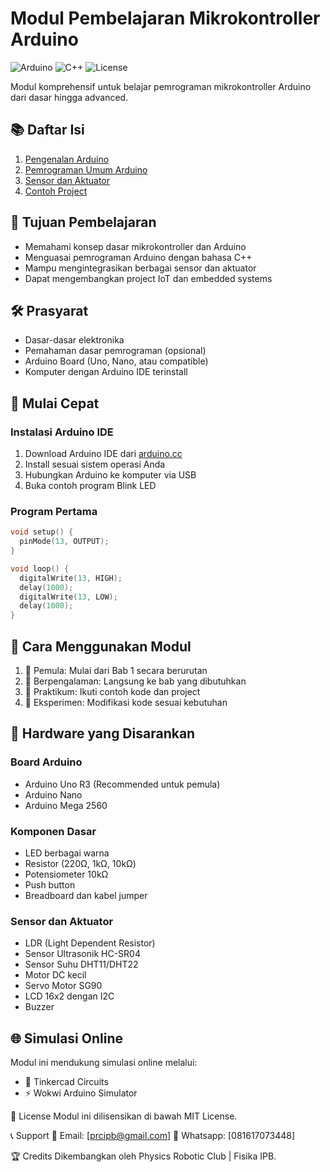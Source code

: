 # Modul Pembelajaran Mikrokontroller Arduino

![Arduino](https://img.shields.io/badge/Arduino-00979D?style=for-the-badge&logo=Arduino&logoColor=white)
![C++](https://img.shields.io/badge/C++-00599C?style=for-the-badge&logo=c%2B%2B&logoColor=white)
![License](https://img.shields.io/badge/License-MIT-blue.svg)

Modul komprehensif untuk belajar pemrograman mikrokontroller Arduino dari dasar hingga advanced.

## 📚 Daftar Isi

1. [Pengenalan Arduino](1-pengenalan-arduino/README.md)
2. [Pemrograman Umum Arduino](2-pemrograman-umum/README.md)
3. [Sensor dan Aktuator](3-sensor-dan-aktuator/README.md)
4. [Contoh Project](contoh-project/README.md)

## 🎯 Tujuan Pembelajaran

- Memahami konsep dasar mikrokontroller dan Arduino
- Menguasai pemrograman Arduino dengan bahasa C++
- Mampu mengintegrasikan berbagai sensor dan aktuator
- Dapat mengembangkan project IoT dan embedded systems

## 🛠️ Prasyarat

- Dasar-dasar elektronika
- Pemahaman dasar pemrograman (opsional)
- Arduino Board (Uno, Nano, atau compatible)
- Komputer dengan Arduino IDE terinstall

## 🚀 Mulai Cepat

### Instalasi Arduino IDE

1. Download Arduino IDE dari [arduino.cc](https://www.arduino.cc/en/software)
2. Install sesuai sistem operasi Anda
3. Hubungkan Arduino ke komputer via USB
4. Buka contoh program Blink LED

### Program Pertama

```cpp
void setup() {
  pinMode(13, OUTPUT);
}

void loop() {
  digitalWrite(13, HIGH);
  delay(1000);
  digitalWrite(13, LOW);
  delay(1000);
}
```

## 📖 Cara Menggunakan Modul
1. 👶 Pemula: Mulai dari Bab 1 secara berurutan
2. 🚶 Berpengalaman: Langsung ke bab yang dibutuhkan
3. 🔧 Praktikum: Ikuti contoh kode dan project
4. 🔬 Eksperimen: Modifikasi kode sesuai kebutuhan

## 🔧 Hardware yang Disarankan
### Board Arduino
- Arduino Uno R3 (Recommended untuk pemula)
- Arduino Nano
- Arduino Mega 2560

### Komponen Dasar
- LED berbagai warna
- Resistor (220Ω, 1kΩ, 10kΩ)
- Potensiometer 10kΩ
- Push button
- Breadboard dan kabel jumper

### Sensor dan Aktuator
- LDR (Light Dependent Resistor)
- Sensor Ultrasonik HC-SR04
- Sensor Suhu DHT11/DHT22
- Motor DC kecil
- Servo Motor SG90
- LCD 16x2 dengan I2C
- Buzzer

## 🌐 Simulasi Online
Modul ini mendukung simulasi online melalui:
- 🔧 Tinkercad Circuits
- ⚡ Wokwi Arduino Simulator

📝 License
Modul ini dilisensikan di bawah MIT License.

📞 Support
📧 Email: [prcipb@gmail.com]
💬 Whatsapp: [081617073448]

🏆 Credits
Dikembangkan oleh Physics Robotic Club | Fisika IPB.
